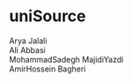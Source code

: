 # uniSource
Arya Jalali <br />
Ali Abbasi <br />
MohammadSadegh MajidiYazdi <br />
AmirHossein Bagheri
